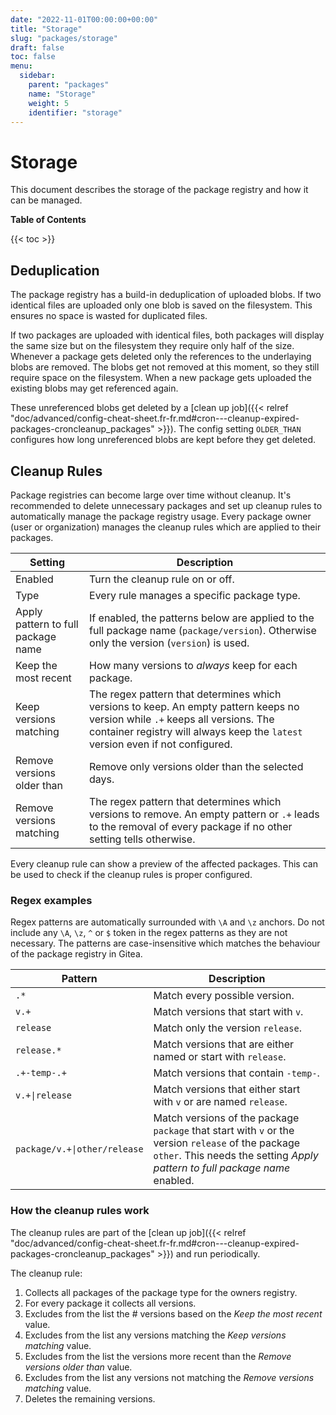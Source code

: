 ```yaml
---
date: "2022-11-01T00:00:00+00:00"
title: "Storage"
slug: "packages/storage"
draft: false
toc: false
menu:
  sidebar:
    parent: "packages"
    name: "Storage"
    weight: 5
    identifier: "storage"
---
```


# Storage

This document describes the storage of the package registry and how it can be managed.

**Table of Contents**

{{< toc >}}

## Deduplication

The package registry has a build-in deduplication of uploaded blobs.
If two identical files are uploaded only one blob is saved on the filesystem.
This ensures no space is wasted for duplicated files.

If two packages are uploaded with identical files, both packages will display the same size but on the filesystem they require only half of the size.
Whenever a package gets deleted only the references to the underlaying blobs are removed.
The blobs get not removed at this moment, so they still require space on the filesystem.
When a new package gets uploaded the existing blobs may get referenced again.

These unreferenced blobs get deleted by a [clean up job]({{< relref "doc/advanced/config-cheat-sheet.fr-fr.md#cron---cleanup-expired-packages-croncleanup_packages" >}}).
The config setting `OLDER_THAN` configures how long unreferenced blobs are kept before they get deleted.

## Cleanup Rules

Package registries can become large over time without cleanup.
It's recommended to delete unnecessary packages and set up cleanup rules to automatically manage the package registry usage.
Every package owner (user or organization) manages the cleanup rules which are applied to their packages.

|Setting|Description|
|-|-|
|Enabled|Turn the cleanup rule on or off.|
|Type|Every rule manages a specific package type.|
|Apply pattern to full package name|If enabled, the patterns below are applied to the full package name (`package/version`). Otherwise only the version (`version`) is used.|
|Keep the most recent|How many versions to *always* keep for each package.|
|Keep versions matching|The regex pattern that determines which versions to keep. An empty pattern keeps no version while `.+` keeps all versions. The container registry will always keep the `latest` version even if not configured.|
|Remove versions older than|Remove only versions older than the selected days.|
|Remove versions matching|The regex pattern that determines which versions to remove. An empty pattern or `.+` leads to the removal of every package if no other setting tells otherwise.|

Every cleanup rule can show a preview of the affected packages.
This can be used to check if the cleanup rules is proper configured.

### Regex examples

Regex patterns are automatically surrounded with `\A` and `\z` anchors.
Do not include any `\A`, `\z`, `^` or `$` token in the regex patterns as they are not necessary.
The patterns are case-insensitive which matches the behaviour of the package registry in Gitea.

|Pattern|Description|
|-|-|
|`.*`|Match every possible version.|
|`v.+`|Match versions that start with `v`.|
|`release`|Match only the version `release`.|
|`release.*`|Match versions that are either named or start with `release`.|
|`.+-temp-.+`|Match versions that contain `-temp-`.|
|`v.+\|release`|Match versions that either start with `v` or are named `release`.|
|`package/v.+\|other/release`|Match versions of the package `package` that start with `v` or the version `release` of the package `other`. This needs the setting *Apply pattern to full package name* enabled.|

### How the cleanup rules work

The cleanup rules are part of the [clean up job]({{< relref "doc/advanced/config-cheat-sheet.fr-fr.md#cron---cleanup-expired-packages-croncleanup_packages" >}}) and run periodically.

The cleanup rule:

1. Collects all packages of the package type for the owners registry.
1. For every package it collects all versions.
1. Excludes from the list the # versions based on the *Keep the most recent* value.
1. Excludes from the list any versions matching the *Keep versions matching* value.
1. Excludes from the list the versions more recent than the *Remove versions older than* value.
1. Excludes from the list any versions not matching the *Remove versions matching* value.
1. Deletes the remaining versions.
